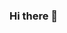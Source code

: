 ### Hi there 👋






<!--
**MichaelZ01/MichaelZ01** is a ✨ _special_ ✨ repository because its `README.md` (this file) appears on your GitHub profile.

Here are some ideas to get you started:

- 🔭 I’m currently working on ...
- 🌱 I’m currently learning ...
- 👯 I’m looking to collaborate on ...
- 🤔 I’m looking for help with ...
- 💬 Ask me about ...
- 📫 How to reach me: ...
- 😄 Pronouns: ...
- ⚡ Fun fact: ...
[![Top Langs](https://github-readme-stats.vercel.app/api/top-langs/?username=MichaelZ01&layout=compact)](https://github.com/anuraghazra/github-readme-stats)
![Michael's GitHub stats](https://github-readme-stats.vercel.app/api?username=MichaelZ01&show_icons=true)
-->
